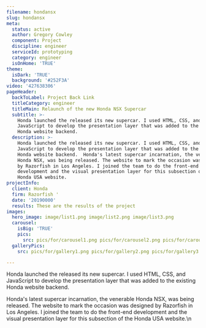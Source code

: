 ```yaml
---
filename: hondansx
slug: hondansx
meta:
  status: active
  author: Gregory Cowley
  component: Project
  discipline: engineer
  serviceId: prototyping
  category: engineer
  isOnHome: 'TRUE'
theme:
  isDark: 'TRUE'
  background: '#252F3A'
video: '427638306'
pageHeader:
  backToLabel: Project Back Link
  titleCategory: engineer
  titleMain: Relaunch of the new Honda NSX Supercar
  subtitle: >-
    Honda launched the released its new supercar. I used HTML, CSS, and
    JavaScript to develop the presentation layer that was added to the existing
    Honda website backend.
  description: >-
    Honda launched the released its new supercar. I used HTML, CSS, and
    JavaScript to develop the presentation layer that was added to the existing
    Honda website backend.  Honda's latest supercar incarnation, the venerable
    Honda NSX, was being released. The website to mark the occasion was designed
    by Razorfish in Los Angeles. I joined the team to do the front-end
    development and the visual presentation layer for this subsection of the
    Honda USA website.
projectInfo:
  client: Honda
  firm: Razorfish '
  date: '20190000'
  results: These are the results of the project
images:
  hero_image: image/list1.png image/list2.png image/list3.png
  carousel:
    isBig: 'TRUE'
    pics:
      src: pics/for/carousel1.png pics/for/carousel2.png pics/for/carousel3.png
  galleryPics:
    src: pics/for/gallery1.png pics/for/gallery2.png pics/for/gallery3.png

---
```

Honda launched the released its new supercar. I used HTML, CSS, and JavaScript to develop the presentation layer that was added to the existing Honda website backend.

Honda's latest supercar incarnation, the venerable Honda NSX, was being released. The website to mark the occasion was designed by Razorfish in Los Angeles. I joined the team to do the front-end development and the visual presentation layer for this subsection of the Honda USA website.\n
  